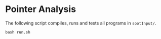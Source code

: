 # Pointer Analysis

The following script compiles, runs and tests all programs in `sootInput/`.

```shell script
bash run.sh
```

